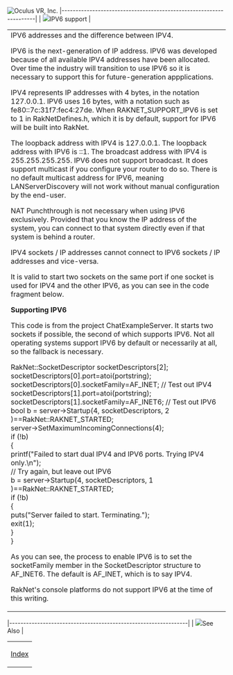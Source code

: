 <span style="background-color: rgb(255, 255, 255);">![Oculus VR, Inc.](RakNet_Icon_Final-copy.jpg)</span>
|--------------------------------------------------------------------|
| ![](spacer.gif)<span class="RakNetWhiteHeader">IPV6 support</span> |

<table>
<colgroup>
<col width="100%" />
</colgroup>
<tbody>
<tr class="odd">
<td align="left">IPV6 addresses
and the difference between IPV4.
<p>IPV6 is the next-generation of IP address. IPV6 was developed because of all available IPV4 addresses have been allocated. Over time the industry will transition to use IPV6 so it is necessary to support this for future-generation appplications.</p>
<p>IPV4 represents IP addresses with 4 bytes, in the notation 127.0.0.1. IPV6 uses 16 bytes, with a notation such as fe80::7c:31f7:fec4:27de. When RAKNET_SUPPORT_IPV6 is set to 1 in RakNetDefines.h, which it is by default, support for IPV6 will be built into RakNet.</p>
<p>The loopback address with IPV4 is 127.0.0.1. The loopback address with IPV6 is ::1. The broadcast address with IPV4 is 255.255.255.255. IPV6 does not support broadcast. It does support multicast if you configure your router to do so. There is no default multicast address for IPV6, meaning LANServerDiscovery will not work without manual configuration by the end-user.</p>
<p>NAT Punchthrough is not necessary when using IPV6 exclusively. Provided that you know the IP address of the system, you can connect to that system directly even if that system is behind a router.</p>
<p>IPV4 sockets / IP addresses cannot connect to IPV6 sockets / IP addresses and vice-versa.</p>
<p>It is valid to start two sockets on the same port if one socket is used for IPV4 and the other IPV6, as you can see in the code fragment below.</p>
<p><strong>Supporting IPV6</strong></p>
<p>This code is from the project ChatExampleServer. It starts two sockets if possible, the second of which supports IPV6. Not all operating systems support IPV6 by default or necessarily at all, so the fallback is necessary.</p>
<p>RakNet::SocketDescriptor socketDescriptors[2];<br /> socketDescriptors[0].port=atoi(portstring);<br /> socketDescriptors[0].socketFamily=AF_INET; // Test out IPV4<br /> socketDescriptors[1].port=atoi(portstring);<br /> socketDescriptors[1].socketFamily=AF_INET6; // Test out IPV6<br /> bool b = server-&gt;Startup(4, socketDescriptors, 2 )==RakNet::RAKNET_STARTED;<br /> server-&gt;SetMaximumIncomingConnections(4);<br /> if (!b)<br /> {<br /> printf(&quot;Failed to start dual IPV4 and IPV6 ports. Trying IPV4 only.\n&quot;);<br /> // Try again, but leave out IPV6<br /> b = server-&gt;Startup(4, socketDescriptors, 1 )==RakNet::RAKNET_STARTED;<br /> if (!b)<br /> {<br /> puts(&quot;Server failed to start. Terminating.&quot;);<br /> exit(1);<br /> }<br /> }</p>
<p>As you can see, the process to enable IPV6 is to set the socketFamily member in the SocketDescriptor structure to AF_INET6. The default is AF_INET, which is to say IPV4.</p>
<p>RakNet's console platforms do not support IPV6 at the time of this writing.</p></td>
</tr>
</tbody>
</table>

|----------------------------------------------------------------|
| ![](spacer.gif)<span class="RakNetWhiteHeader">See Also</span> |

<table>
<colgroup>
<col width="100%" />
</colgroup>
<tbody>
<tr class="odd">
<td align="left"><p><a href="index.html">Index</a></p></td>
</tr>
</tbody>
</table>
